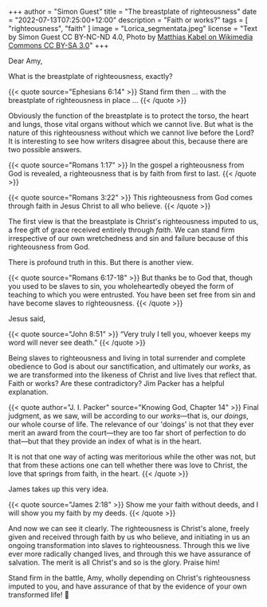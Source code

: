 +++
author = "Simon Guest"
title = "The breastplate of righteousness"
date = "2022-07-13T07:25:00+12:00"
description = "Faith or works?"
tags = [ "righteousness", "faith" ]
image = "Lorica_segmentata.jpeg"
license = "Text by Simon Guest CC BY-NC-ND 4.0, Photo by [Matthias Kabel on Wikimedia Commons CC BY-SA 3.0](https://commons.m.wikimedia.org/wiki/File:Lorica_segmentata.JPG)"
+++

Dear Amy,

What is the breastplate of righteousness, exactly?

{{< quote source="Ephesians 6:14" >}}
Stand firm then ... with the breastplate of righteousness in place ...
{{< /quote >}}

Obviously the function of the breastplate is to protect the torso, the heart and lungs, those vital organs without which we cannot live. But what is the nature of this righteousness without which we cannot live before the Lord? It is interesting to see how writers disagree about this, because there are two possible answers.

{{< quote source="Romans 1:17" >}}
In the gospel a righteousness from God is revealed, a righteousness that is by faith from first to last.
{{< /quote >}}

{{< quote source="Romans 3:22" >}}
This righteousness from God comes through faith in Jesus Christ to all who believe.
{{< /quote >}}

The first view is that the breastplate is Christ's righteousness imputed to us, a free gift of grace received entirely through _faith_. We can stand firm irrespective of our own wretchedness and sin and failure because of this righteousness from God.

There is profound truth in this. But there is another view.

{{< quote source="Romans 6:17-18" >}}
But thanks be to God that, though you used to be slaves to sin, you wholeheartedly obeyed the form of teaching to which you were entrusted. You have been set free from sin and have become slaves to righteousness.
{{< /quote >}}

Jesus said,

{{< quote source="John 8:51" >}}
“Very truly I tell you, whoever keeps my word will never see death.”
{{< /quote >}}

Being slaves to righteousness and living in total surrender and complete obedience to God is about our sanctification, and ultimately our _works_, as we are transformed into the likeness of Christ and live lives that reflect that. Faith or works? Are these contradictory? Jim Packer has a helpful explanation.

{{< quote author="J. I. Packer" source="Knowing God, Chapter 14" >}}
Final judgment, as we saw, will be according to our _works_—that is, our _doings_, our whole course of life. The relevance of our 'doings' is not that they ever merit an award from the court—they are too far short of perfection to do that—but that they provide an index of what is in the heart.

It is not that one way of acting was meritorious while the other was not, but that from these actions one can tell whether there was love to Christ, the love that springs from faith, in the
heart.
{{< /quote >}}

James takes up this very idea.

{{< quote source="James 2:18" >}}
Show me your faith without deeds, and I will show you my faith by my deeds.
{{< /quote >}}

And now we can see it clearly. The righteousness is Christ's alone, freely given and received through faith by us who believe, and initiating in us an ongoing transformation into slaves to righteousness. Through this we live ever more radically changed lives, and through this we have assurance of salvation. The merit is all Christ's and so is the glory. Praise him!

Stand firm in the battle, Amy, wholly depending on Christ's righteousness imputed to you, and have assurance of that by the evidence of your own transformed life! 🙏
